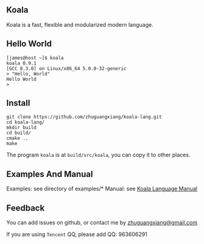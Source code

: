 ## Koala
Koala is a fast, flexible and modularized modern language.

## Hello World
```shell
[james@host ~]$ koala
koala 0.9.1
[GCC 8.3.0] on Linux/x86_64 5.0.0-32-generic
> "Hello, World"
Hello World
>
```
## Install
```shell
git clone https://github.com/zhuguangxiang/koala-lang.git
cd koala-lang/
mkdir build
cd build/
cmake ..
make
```
The program `koala` is at `build/src/koala`, you can copy it to other places.

## Examples And Manual
Examples: see directory of examples/*
Manual: see [Koala Language Manual](https://github.com/zhuguangxiang/koala-lang/blob/master/docs/manual.md "Koala Language Manual")

## Feedback
You can add issues on github, or contact me by zhuguangxiang@gmail.com

If you are using `Tencent` QQ, please add QQ: 963606291
